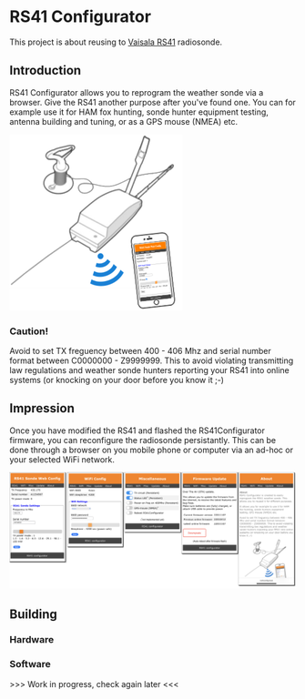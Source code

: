 # RS41 Configurator
This project is about reusing to [Vaisala RS41](https://en.wikipedia.org/wiki/Vaisala) radiosonde.

## Introduction
RS41 Configurator allows you to reprogram the weather sonde via a browser. Give the RS41 another purpose after you've found one. You can for example use it for HAM fox hunting, sonde hunter equipment testing, antenna building and tuning, or as a GPS mouse (NMEA) etc.

![RS41 Configurator](img/rs41configurator.png)

### Caution!
Avoid to set TX freguency between 400 - 406 Mhz and serial number format between C0000000 - Z9999999. This to avoid violating transmitting law regulations and weather sonde hunters reporting your RS41 into online systems (or knocking on your door before you know it ;-)

## Impression
Once you have modified the RS41 and flashed the RS41Configurator firmware, you can reconfigure the radiosonde persistantly. This can be done through a browser on you mobile phone or computer via an ad-hoc or your selected WiFi network.

![Sonde config](img/rs41config-menus.png)

## Building

### Hardware


### Software


\>>> Work in progress, check again later <<<